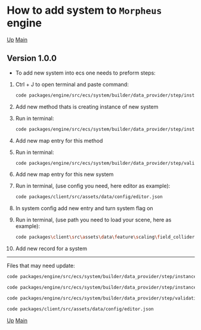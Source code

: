 # How to add system to `Morpheus` engine

[Up](index.md)
[Main](../../../../index.md)

## Version 1.0.0

- To add new system into ecs one needs to preform steps:

1. Ctrl + J to open terminal and paste command:
   ```bash
   code packages/engine/src/ecs/system/builder/data_provider/step/instance/engineSystem.ts
   ```
2. Add new method thats is creating instance of new system
3. Run in terminal:

   ```bash
   code packages/engine/src/ecs/system/builder/data_provider/step/instance/engineSystemMap.ts
   ```

4. Add new map entry for this method
5. Run in terminal:

   ```bash
   code packages/engine/src/ecs/system/builder/data_provider/step/validation/systemValidationMap.ts
   ```

6. Add new map entry for this new system
7. Run in terminal, (use config you need, here editor as example):

   ```bash
   code packages/client/src/assets/data/config/editor.json
   ```

8. In system config add new entry and turn system flag on
9. Run in terminal, (use path you need to load your scene, here as example):

   ```bash
   code packages\client\src\assets\data\feature\scaling\field_colliders\system.json
   ```

10. Add new record for a system

---

Files that may need update:

```bash
code packages/engine/src/ecs/system/builder/data_provider/step/instance/engineSystem.ts
```

```bash
code packages/engine/src/ecs/system/builder/data_provider/step/instance/engineSystemMap.ts
```

```bash
code packages/engine/src/ecs/system/builder/data_provider/step/validation/systemValidationMap.ts
```

```bash
code packages/client/src/assets/data/config/editor.json
```

[Up](index.md)
[Main](../../../../index.md)
